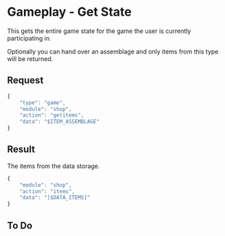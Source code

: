 # Gameplay - Get State

This gets the entire game state for the game the user is currently participating in.

Optionally you can hand over an assemblage and only items from this type will be returned.

## Request

```javascript
{
	"type": "game",
	"module": "shop",
	"action": "getitems",
	"data": "$ITEM_ASSEMBLAGE"
}
```

## Result

The items from the data storage.

```javascript
{
	"module": "shop",
	"action": "items",
	"data": "[$DATA_ITEMS]"
}
```

## To Do

